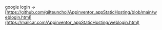 google login -> [https://github.com/gilteunchoi/Appinventor_appStaticHosting/blob/main/weblogin.html](https://mailcar.com/Appinventor_appStaticHosting/weblogin.html)
